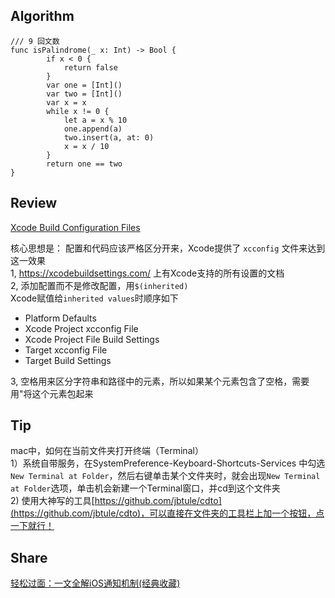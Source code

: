 ## Algorithm
```
/// 9 回文数
func isPalindrome(_ x: Int) -> Bool {
        if x < 0 {
            return false
        }
        var one = [Int]()
        var two = [Int]()
        var x = x
        while x != 0 {
            let a = x % 10
            one.append(a)
            two.insert(a, at: 0)
            x = x / 10
        }
        return one == two
}
```

## Review
[Xcode Build Configuration Files](https://nshipster.com/xcconfig/)    
     
核心思想是：  配置和代码应该严格区分开来，Xcode提供了 `xcconfig` 文件来达到这一效果    
1, https://xcodebuildsettings.com/ 上有Xcode支持的所有设置的文档    
2, 添加配置而不是修改配置，用`$(inherited) `    
Xcode赋值给`inherited values`时顺序如下
* Platform Defaults
* Xcode Project xcconfig File
* Xcode Project File Build Settings
* Target xcconfig File
* Target Build Settings    

3, 空格用来区分字符串和路径中的元素，所以如果某个元素包含了空格，需要用"将这个元素包起来    







## Tip
mac中，如何在当前文件夹打开终端（Terminal）    
1）系统自带服务，在SystemPreference-Keyboard-Shortcuts-Services 中勾选`New Terminal at Folder`，然后右键单击某个文件夹时，就会出现`New Terminal at Folder`选项，单击机会新建一个Terminal窗口，并cd到这个文件夹    
2) 使用大神写的工具[https://github.com/jbtule/cdto](https://github.com/jbtule/cdto)，可以直接在文件夹的工具栏上加一个按钮，点一下就行！

## Share
[轻松过面：一文全解iOS通知机制(经典收藏)](https://juejin.im/post/5e5fc16df265da575155723b)
